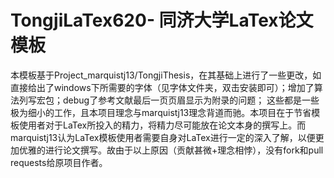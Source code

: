 # TongjiLaTex620- 同济大学LaTex论文模板
本模板基于Project_marquistj13/TongjiThesis，在其基础上进行了一些更改，如直接给出了windows下所需要的字体（见字体文件夹，双击安装即可）；增加了算法列写宏包；debug了参考文献最后一页页眉显示为附录的问题； 这些都是一些极为细小的工作，且本项目理念与marquistj13理念背道而驰。本项目在于节省模板使用者对于LaTex所投入的精力，将精力尽可能放在论文本身的撰写上。而marquistj13认为LaTex模板使用者需要自身对LaTex进行一定的深入了解，以便更加优雅的进行论文撰写。故由于以上原因（贡献甚微+理念相悖），没有fork和pull requests给原项目作者。
